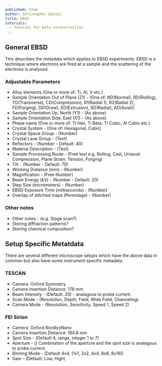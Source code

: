 ```yaml
---
published: true
author: Christopher Daniel
title: EBSD
tutorials:
  - Tutorial for beta reconstruction
---
```

## General EBSD
This describes the metadata which applies to EBSD experiments. EBSD is a technique where electrons are fired at a sample and the scattering of the electrons is analysed.

### Adjustable Parameters
- Alloy elements (One or more of: Ti, Al, V etc.)
- Sample Orientation Out of Plane (Z1) - (One of: ND(Normal), RD(Rolling), TD(Transverse), CD(Compression), R1(Radial 1), R2(Radial 2), FD(Forging), DD(Draw), ED(Extrusion), RD(Radial), AD(Axial))
- Sample Orientation Up, North (Y1) - (As above)
- Sample Orientation Side, East (X1) - (As above)
- Phase name (One or more of: Ti Hex, Ti Beta, Ti Cubic, Al Cubic etc.)
- Crystal System - (One of: Hexagonal, Cubic)
- Crystal Space Group - (Number)
- Crystal Laue Group - (Text)
- Reflectors - (Number - Default: 40)
- Material Description - (Text)
- Sample Processing Route - (Free text e.g. Rolling, Cast, Uniaxial Compression, Plane Strain, Tension, Forging)
- Tilt - (Number - Default: 70)
- Working Distance (mm) - (Number) 
- Magnification - (Free Number)
- Beam Energy (kV) - (Number - Default: 20)
- Step Size (micrometers) - (Number)
- EBSD Exposure Time (milliseconds) - (Number)
- Overlap of stitched maps (Perentage) - (Number)

### Other notes
- Other notes - (e.g. Stage scan?)
- Storing diffraction patterns?
- Storing chemical composition?

## Setup Specific Metatdata
There are several different microscope setups which have the above data in common but also have some instrument specific metadata.

### TESCAN

- Camera: Oxford Symmetry
- Camera Insertion Distance: 178 mm
- Beam Intensity - (Default: 20) - analagous to probe current.
- Scan Mode - (Resolution, Depth, Field, Wide Field, Channeling)
- Camera Mode - (Resolution, Sensitivity, Speed 1, Speed 2)

### FEI Sirion

- Camera: Oxford NordlysNano
- Camera Insertion Distance: 164.8 mm
- Spot Size - (Default 4, range, integer 1 to 7)
- Aperture - () Combination of the aperture and the spot size is analagous to probe current.
- Binning Mode - (Default 4x4, (1x1, 2x2, 4x4, 8x8, 8x16))
- Gain - (Default: Low, High)

